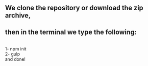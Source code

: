## We clone the repository or download the zip archive, <br>
## then in the terminal we type the following:
<br>
1- npm init
<br>
2- gulp
<br>
and done!

